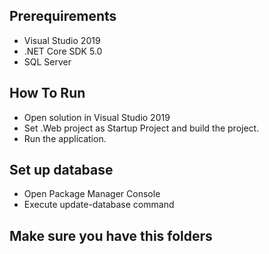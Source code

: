 ## Prerequirements

* Visual Studio 2019
* .NET Core SDK 5.0
* SQL Server

## How To Run

* Open solution in Visual Studio 2019
* Set .Web project as Startup Project and build the project.
* Run the application.

## Set up database

* Open Package Manager Console
* Execute update-database command

## Make sure you have this folders

<ItemGroup>
  <Folder Include="wwwroot\Images\MenuCategoryPictures\" />
  <Folder Include="wwwroot\Images\GalleryPictures\" />
  <Folder Include="wwwroot\Images\ProfilePictures\" />
  <Folder Include="wwwroot\Images\MenuItemPictures\" />
</ItemGroup>
